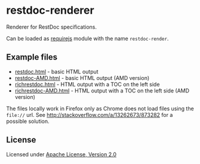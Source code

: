restdoc-renderer
================

Renderer for RestDoc specifications.

Can be loaded as [requirejs] module with the name `restdoc-render`.

Example files
-------------
* [restdoc.html](restdoc.html) - basic HTML output
* [restdoc-AMD.html](restdoc-AMD.html) - basic HTML output (AMD version)
* [richrestdoc.html](richrestdoc.html) - HTML output with a TOC on the left side
* [richrestdoc-AMD.html](richrestdoc-AMD.html) - HTML output with a TOC on the left side (AMD version)

The files locally work in Firefox only as Chrome does not load files using the `file://` url.
See http://stackoverflow.com/a/13262673/873282 for a possible solution.

License
-------

Licensed under [Apache License, Version 2.0]

  [Apache License, Version 2.0]: http://www.apache.org/licenses/LICENSE-2.0.html
  [requirejs]: http://requirejs.org/
